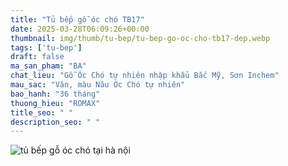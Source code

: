 ```yaml
---
title: "Tủ bếp gỗ óc chó TB17"
date: 2025-03-28T06:09:26+00:00
thumbnail: img/thumb/tu-bep/tu-bep-go-oc-cho-tb17-dep.webp
tags: ['tu-bep']
draft: false
ma_san_pham: "BA"
chat_lieu: "Gỗ Óc Chó tự nhiên nhập khẩu Bắc Mỹ, Sơn Inchem"
mau_sac: "Vân, màu Nâu Óc Chó tự nhiên"
bao_hanh: "36 tháng"
thuong_hieu: "ROMAX"
title_seo: " "
description_seo: " "
---
```

![tủ bếp gỗ óc chó tại hà nội](/img/tu-bep/tb17/tu-bep-go-oc-cho-tb17-1.webp)